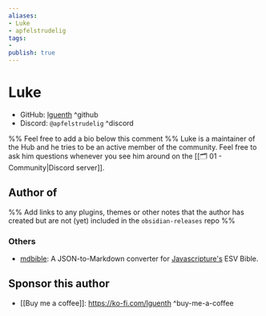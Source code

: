 ```yaml
---
aliases:
- Luke
- apfelstrudelig
tags:
- 
publish: true
---
```


# Luke

- GitHub: [lguenth](https://github.com/lguenth/) ^github
- Discord: `@apfelstrudelig` ^discord
<!-- - Website: <https://> ^website-->
<!-- - [[Publish sites|Publish site]]: <https://> ^publish-->

%% Feel free to add a bio below this comment %%
Luke is a maintainer of the Hub and he tries to be an active member of the community. Feel free to ask him questions whenever you see him around on the [[🗂️ 01 - Community|Discord server]].

## Author of

%% Add links to any plugins, themes or other notes that the author has created but are not (yet) included in the `obsidian-releases` repo %%

<!--
### Unlisted plugins
-->

### Others
- [mdbible](https://github.com/lguenth/mdbible): A JSON-to-Markdown converter for [Javascripture's](https://javascripture.org/) ESV Bible.

## Sponsor this author

<!-- - [[GitHub sponsors]]: []() ^github-sponsor-->
- [[Buy me a coffee]]: <https://ko-fi.com/lguenth> ^buy-me-a-coffee
<!-- - [[PayPal]]: <https://> ^paypal-->
<!-- - [[Patreon]]: <https://> ^patreon-->

<!--
## Follow this author
-->

<!-- - [[YouTube Channels|On YouTube]]: <https://> ^youtube-->
<!-- - Twitter: <https://> ^twitter-->
<!-- - ... -->